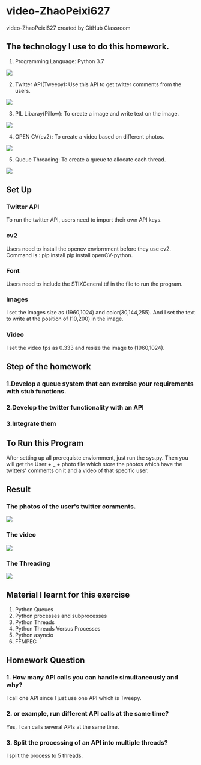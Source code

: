 # video-ZhaoPeixi627
video-ZhaoPeixi627 created by GitHub Classroom
## The technology I use to do this homework.
1. Programming Language: Python 3.7

![](https://github.com/BUEC500C1/video-ZhaoPeixi627/blob/master/ReadMePhoto/pylogo.png)

2. Twitter API(Tweepy): Use this API to get twitter comments from the users.

![](https://github.com/BUEC500C1/video-ZhaoPeixi627/blob/master/ReadMePhoto/twitter.jpg)

3. PIL Libaray(Pillow): To create a image and write text on the image.

![](https://github.com/BUEC500C1/video-ZhaoPeixi627/blob/master/ReadMePhoto/python-pillow-logo.png)

4. OPEN CV(cv2): To create a video based on different photos.

![](https://github.com/BUEC500C1/video-ZhaoPeixi627/blob/master/ReadMePhoto/download.png)

5. Queue Threading: To create a queue to allocate each thread.

![](https://github.com/BUEC500C1/video-ZhaoPeixi627/blob/master/ReadMePhoto/Queue.png)


## Set Up
### Twitter API 
To run the twitter API, users need to import their own API keys.
### cv2
Users need to install the opencv enviornment before they use cv2. Command is : pip install pip install openCV-python.
### Font
Users need to include the STIXGeneral.ttf in the file to run the program.
### Images
I set the images size as (1960,1024) and color(30,144,255). And I set the text to write at the position of (10,200) in the image.
### Video
I set the video fps as 0.333 and resize the image to (1960,1024).


## Step of the homework
### 1.Develop a queue system that can exercise your requirements with stub functions.

### 2.Develop the twitter functionality with an API

### 3.Integrate them

## To Run this Program
After setting up all prerequiste enviornment, just run the sys.py. Then you will get the User + _ + photo file which store the photos which have the twitters' comments on it and a video of that specific user.

## Result
### The photos of the user's twitter comments.

![](https://github.com/BUEC500C1/video-ZhaoPeixi627/blob/master/ReadMePhoto/coldplayphoto.png)

### The video

![](https://github.com/BUEC500C1/video-ZhaoPeixi627/blob/master/ReadMePhoto/video.png)

### The Threading

![](https://github.com/BUEC500C1/video-ZhaoPeixi627/blob/master/ReadMePhoto/Threading.png)

## Material I learnt for this exercise
1. Python Queues
2. Python processes and subprocesses
3. Python Threads
4. Python Threads Versus Processes
5. Python asyncio
6. FFMPEG

## Homework Question
### 1. How many API calls you can handle simultaneously and why?

I call one API since I just use one API which is Tweepy.

### 2. or example, run different API calls at the same time?

Yes, I can calls several APIs at the same time.

### 3. Split the processing of an API into multiple threads?

I split the process to 5 threads.


